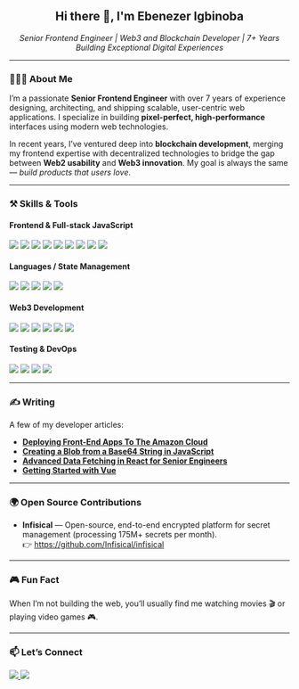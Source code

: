 <h2 align="center">Hi there 👋, I'm Ebenezer Igbinoba</h2>
<p align="center">
  <em>Senior Frontend Engineer | Web3 and Blockchain Developer | 7+ Years Building Exceptional Digital Experiences</em>
</p>

---

### 👨🏽‍💻 About Me

I’m a passionate **Senior Frontend Engineer** with over 7 years of experience designing, architecting, and shipping scalable, user-centric web applications. I specialize in building **pixel-perfect, high-performance** interfaces using modern web technologies.

In recent years, I’ve ventured deep into **blockchain development**, merging my frontend expertise with decentralized technologies to bridge the gap between **Web2 usability** and **Web3 innovation**. My goal is always the same — _build products that users love_.

---

### ⚒️ Skills & Tools

#### **Frontend & Full-stack JavaScript**
<p>
  <img src="https://img.shields.io/badge/React-20232A?style=for-the-badge&logo=react&logoColor=61DAFB" />
  <img src="https://img.shields.io/badge/Next.js-000?style=for-the-badge&logo=Next.js&logoColor=white" />
  <img src="https://img.shields.io/badge/Vue.js-35495E?style=for-the-badge&logo=vue.js&logoColor=4FC08D" />
  <img src="https://img.shields.io/badge/Angular-DD0031?style=for-the-badge&logo=angular&logoColor=white" />
  <img src="https://img.shields.io/badge/Tailwind-06B6D4?style=for-the-badge&logo=tailwindcss&logoColor=white" />
  <img src="https://img.shields.io/badge/Node.js-43853D?style=for-the-badge&logo=node.js&logoColor=white" />
  <img src="https://img.shields.io/badge/Express-000?style=for-the-badge&logo=express&logoColor=white" />
  <img src="https://img.shields.io/badge/PostgreSQL-336791?style=for-the-badge&logo=postgresql&logoColor=white" />
  <img src="https://img.shields.io/badge/MongoDB-47A248?style=for-the-badge&logo=mongodb&logoColor=white" />
</p>

#### **Languages / State Management**
<p>
  <img src="https://img.shields.io/badge/TypeScript-3178C6?style=for-the-badge&logo=typescript&logoColor=white" />
  <img src="https://img.shields.io/badge/JavaScript-F7DF1E?style=for-the-badge&logo=javascript&logoColor=black" />
  <img src="https://img.shields.io/badge/Redux-764ABC?style=for-the-badge&logo=redux&logoColor=white" />
  <img src="https://img.shields.io/badge/Pinia-ffe390?style=for-the-badge&logo=pinia&logoColor=black" />
  <img src="https://img.shields.io/badge/Zustand-000?style=for-the-badge&logo=Zustand&logoColor=white" />
</p>

#### **Web3 Development**
<p>
  <img src="https://img.shields.io/badge/Solidity-363636?style=for-the-badge&logo=solidity&logoColor=white" />
  <img src="https://img.shields.io/badge/Foundry-000?style=for-the-badge&logo=foundry&logoColor=white" />
  <img src="https://img.shields.io/badge/Hardhat-FCC72E?style=for-the-badge&logo=hardhat&logoColor=black" />
  <img src="https://img.shields.io/badge/Ethers.js-3C873A?style=for-the-badge&logo=ethereum&logoColor=white" />
  <img src="https://img.shields.io/badge/Web3.js-F16822?style=for-the-badge&logo=web3.js&logoColor=white" />
  <img src="https://img.shields.io/badge/Wagmi-E3E3E3?style=for-the-badge&logo=ethereum&logoColor=black" />
</p>

#### **Testing & DevOps**
<p>
  <img src="https://img.shields.io/badge/Jest-C21325?style=for-the-badge&logo=jest&logoColor=white" />
  <img src="https://img.shields.io/badge/Cypress-17202C?style=for-the-badge&logo=cypress&logoColor=white" />
  <img src="https://img.shields.io/badge/GitHub_Actions-2088FF?style=for-the-badge&logo=github-actions&logoColor=white" />
  <img src="https://img.shields.io/badge/Docker-2496ED?style=for-the-badge&logo=docker&logoColor=white" />
</p>

---

### ✍️ Writing

A few of my developer articles:
- **[Deploying Front-End Apps To The Amazon Cloud](https://blog.openreplay.com/deploying-front-end-apps-to-the-amazon-cloud/)**
- **[Creating a Blob from a Base64 String in JavaScript](https://igbinobaebenezer.hashnode.dev/creating-a-blob-from-a-base64-string-in-javascript)**
- **[Advanced Data Fetching in React for Senior Engineers](https://igbinobaebenezer.hashnode.dev/advanced-data-fetching-technique-in-react-for-senior-engineers)**
- **[Getting Started with Vue](https://igbinobaebenezer.hashnode.dev/getting-started-with-vue)**

---

### 🌍 Open Source Contributions

- **Infisical** — Open-source, end-to-end encrypted platform for secret management (processing 175M+ secrets per month).  
  👉 <https://github.com/Infisical/infisical>

---

### 🎮 Fun Fact

When I’m not building the web, you’ll usually find me watching movies 🎬 or playing video games 🎮.

---

### 📫 Let’s Connect

<p>
  <a href="https://www.linkedin.com/in/ebenezer-igbinoba/">
    <img src="https://img.shields.io/badge/LinkedIn-0A66C2?style=for-the-badge&logo=linkedin&logoColor=white" />
  </a>
  <a href="https://github.com/eben4real">
    <img src="https://img.shields.io/badge/GitHub-181717?style=for-the-badge&logo=github&logoColor=white" />
  </a>
</p>
